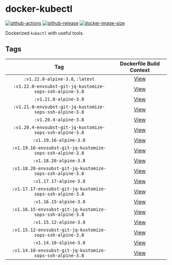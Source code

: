 # docker-kubectl

[![github-actions](https://github.com/theohbrothers/docker-kubectl/workflows/ci-master-pr/badge.svg)](https://github.com/theohbrothers/docker-kubectl/actions)
[![github-release](https://img.shields.io/github/v/release/theohbrothers/docker-kubectl?style=flat-square)](https://github.com/theohbrothers/docker-kubectl/releases/)
[![docker-image-size](https://img.shields.io/docker/image-size/theohbrothers/docker-kubectl/latest)](https://hub.docker.com/r/theohbrothers/docker-kubectl)

Dockerized `kubectl` with useful tools.

## Tags

| Tag | Dockerfile Build Context |
|:-------:|:---------:|
| `:v1.22.0-alpine-3.8`, `:latest` | [View](variants/v1.22.0-alpine-3.8 ) |
| `:v1.22.0-envsubst-git-jq-kustomize-sops-ssh-alpine-3.8` | [View](variants/v1.22.0-envsubst-git-jq-kustomize-sops-ssh-alpine-3.8 ) |
| `:v1.21.0-alpine-3.8` | [View](variants/v1.21.0-alpine-3.8 ) |
| `:v1.21.0-envsubst-git-jq-kustomize-sops-ssh-alpine-3.8` | [View](variants/v1.21.0-envsubst-git-jq-kustomize-sops-ssh-alpine-3.8 ) |
| `:v1.20.4-alpine-3.8` | [View](variants/v1.20.4-alpine-3.8 ) |
| `:v1.20.4-envsubst-git-jq-kustomize-sops-ssh-alpine-3.8` | [View](variants/v1.20.4-envsubst-git-jq-kustomize-sops-ssh-alpine-3.8 ) |
| `:v1.19.16-alpine-3.8` | [View](variants/v1.19.16-alpine-3.8 ) |
| `:v1.19.16-envsubst-git-jq-kustomize-sops-ssh-alpine-3.8` | [View](variants/v1.19.16-envsubst-git-jq-kustomize-sops-ssh-alpine-3.8 ) |
| `:v1.18.20-alpine-3.8` | [View](variants/v1.18.20-alpine-3.8 ) |
| `:v1.18.20-envsubst-git-jq-kustomize-sops-ssh-alpine-3.8` | [View](variants/v1.18.20-envsubst-git-jq-kustomize-sops-ssh-alpine-3.8 ) |
| `:v1.17.17-alpine-3.8` | [View](variants/v1.17.17-alpine-3.8 ) |
| `:v1.17.17-envsubst-git-jq-kustomize-sops-ssh-alpine-3.8` | [View](variants/v1.17.17-envsubst-git-jq-kustomize-sops-ssh-alpine-3.8 ) |
| `:v1.16.15-alpine-3.8` | [View](variants/v1.16.15-alpine-3.8 ) |
| `:v1.16.15-envsubst-git-jq-kustomize-sops-ssh-alpine-3.8` | [View](variants/v1.16.15-envsubst-git-jq-kustomize-sops-ssh-alpine-3.8 ) |
| `:v1.15.12-alpine-3.8` | [View](variants/v1.15.12-alpine-3.8 ) |
| `:v1.15.12-envsubst-git-jq-kustomize-sops-ssh-alpine-3.8` | [View](variants/v1.15.12-envsubst-git-jq-kustomize-sops-ssh-alpine-3.8 ) |
| `:v1.14.10-alpine-3.8` | [View](variants/v1.14.10-alpine-3.8 ) |
| `:v1.14.10-envsubst-git-jq-kustomize-sops-ssh-alpine-3.8` | [View](variants/v1.14.10-envsubst-git-jq-kustomize-sops-ssh-alpine-3.8 ) |

